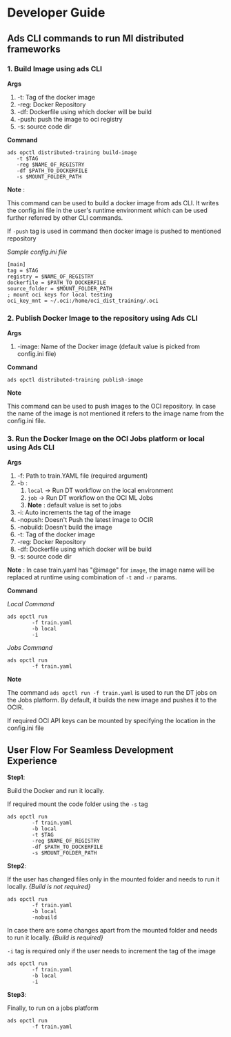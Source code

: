# Developer Guide

## Ads CLI commands to run Ml distributed frameworks

### 1. Build Image using ads CLI


**Args**

1. -t: Tag of the docker image
2. -reg: Docker Repository 
3. -df: Dockerfile using which docker will be build 
4. -push: push the image to oci registry
5. -s: source code dir

**Command**

```
ads opctl distributed-training build-image
   -t $TAG
   -reg $NAME_OF_REGISTRY
   -df $PATH_TO_DOCKERFILE
   -s $MOUNT_FOLDER_PATH
```

**Note** : 

This command can be used to build a docker image from ads CLI. It writes the config.ini file in the user's runtime environment which can be used further referred by other CLI commands.

If ```-push``` tag is used in command then docker image is pushed to mentioned repository

*Sample config.ini file*

```
[main]
tag = $TAG
registry = $NAME_OF_REGISTRY
dockerfile = $PATH_TO_DOCKERFILE
source_folder = $MOUNT_FOLDER_PATH
; mount oci keys for local testing 
oci_key_mnt = ~/.oci:/home/oci_dist_training/.oci
```

### 2. Publish Docker Image to the repository using Ads CLI

**Args**

1. -image: Name of the Docker image (default value is picked from config.ini file)

**Command**

```
ads opctl distributed-training publish-image
```

**Note**

This command can be used to push images to the OCI repository. In case the name of the image is not mentioned it refers to the image name from the config.ini file.

### 3. Run the Docker Image on the OCI Jobs platform or local using Ads CLI

**Args**

1. -f: Path to train.YAML file (required argument)
2. -b : 
   1. ```local``` → Run DT workflow on the local environment
   2. ```job``` → Run DT workflow on the OCI ML Jobs 
   3. **Note** : default value is set to jobs
3. -i: Auto increments the tag of the image 
4. -nopush: Doesn't Push the latest image to OCIR
5. -nobuild: Doesn't build the image
6. -t: Tag of the docker image
7. -reg: Docker Repository 
8. -df: Dockerfile using which docker will be build
9. -s: source code dir

**Note** : In case train.yaml has "@image" for ```image```, the image name will be replaced at runtime using combination of  ```-t``` and ```-r``` params.

**Command**

*Local Command*

```
ads opctl run
        -f train.yaml
        -b local
        -i
```

*Jobs Command*

```
ads opctl run
        -f train.yaml
```

**Note**

The command ``` ads opctl run -f train.yaml ``` is used to run the DT jobs on the Jobs platform. By default, it builds the new image and pushes it to the OCIR. 

If required OCI API keys can be mounted by specifying the location in the config.ini file



## User Flow For Seamless Development Experience

**Step1**: 

Build the Docker and run it locally.

If required mount the code folder using the ```-s``` tag 
``` 
ads opctl run
        -f train.yaml 
        -b local
        -t $TAG
        -reg $NAME_OF_REGISTRY 
        -df $PATH_TO_DOCKERFILE
        -s $MOUNT_FOLDER_PATH
```

**Step2**: 

If the user has changed files only in the mounted folder and needs to run it locally. *{Build is not required}*

```
ads opctl run
        -f train.yaml
        -b local
        -nobuild
```

In case there are some changes apart from the mounted folder and needs to run it locally. *{Build is required}*

```-i``` tag is required only if the user needs to increment the tag of the image 

```
ads opctl run
        -f train.yaml
        -b local
        -i
```

**Step3**: 

Finally, to run on a jobs platform

```
ads opctl run
        -f train.yaml
```